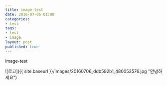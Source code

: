 ```yaml
---
title: image-test
date: 2016-07-06 01:00
categories:
- test
tags:
- test
- image
layout: post
published: true
---
```


image-test

![로고]({{ site.baseurl }}/images/20160706_ddb592b1_480053576.jpg "안녕하세요")
